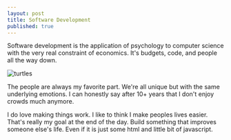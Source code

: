```yaml
---
layout: post
title: Software Development
published: true
---
```

Software development is the application of psychology to computer science with the very real constraint of economics.  It's budgets, code, and people all the way down.

![turtles](https://upload.wikimedia.org/wikipedia/commons/4/47/River_terrapin.jpg)

The people are always my favorite part.  We're all unique but with the same underlying emotions.  I can honestly say after 10+ years that I don't enjoy crowds much anymore. 

I do love making things work.  I like to think I make peoples lives easier.  That's really my goal at the end of the day.  Build something that improves someone else's life. Even if it is just some html and little bit of javascript.
